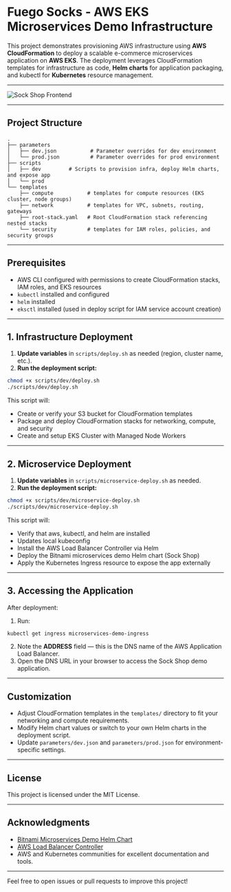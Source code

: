 # Fuego Socks - AWS EKS Microservices Demo Infrastructure

This project demonstrates provisioning AWS infrastructure using **AWS CloudFormation** to deploy a scalable e-commerce microservices application on **AWS EKS**. 
The deployment leverages CloudFormation templates for infrastructure as code, **Helm charts** for application packaging, and kubectl for **Kubernetes** resource management.

---

![Sock Shop Frontend](https://raw.githubusercontent.com/microservices-demo/microservices-demo.github.io/master/assets/sockshop-frontend.png)


---

## Project Structure

```
.
├── parameters
│   ├── dev.json           # Parameter overrides for dev environment
│   └── prod.json          # Parameter overrides for prod environment
├── scripts
│   ├── dev         # Scripts to provision infra, deploy Helm charts, and expose app
│   └── prod      
└── templates
    ├── compute           # templates for compute resources (EKS cluster, node groups)
    ├── network           # templates for VPC, subnets, routing, gateways
    ├── root-stack.yaml   # Root CloudFormation stack referencing nested stacks
    └── security          # templates for IAM roles, policies, and security groups
```

---

## Prerequisites

- AWS CLI configured with permissions to create CloudFormation stacks, IAM roles, and EKS resources  
- `kubectl` installed and configured  
- `helm` installed  
- `eksctl` installed (used in deploy script for IAM service account creation)  

---

## 1. Infrastructure Deployment

1. **Update variables** in `scripts/deploy.sh` as needed (region, cluster name, etc.).  
2. **Run the deployment script:**

```bash
chmod +x scripts/dev/deploy.sh
./scripts/dev/deploy.sh
```

This script will:

- Create or verify your S3 bucket for CloudFormation templates  
- Package and deploy CloudFormation stacks for networking, compute, and security   
- Create and setup EKS Cluster with Managed Node Workers 

---


## 2. Microservice Deployment

1. **Update variables** in `scripts/microservice-deploy.sh` as needed.  
2. **Run the deployment script:**

```bash
chmod +x scripts/dev/microservice-deploy.sh
./scripts/dev/microservice-deploy.sh
```

This script will:

- Verify that aws, kubectl, and helm are installed
- Updates local kubeconfig 
- Install the AWS Load Balancer Controller via Helm
- Deploy the Bitnami microservices demo Helm chart (Sock Shop)  
- Apply the Kubernetes Ingress resource to expose the app externally  

---

## 3. Accessing the Application

After deployment:

1. Run:

```bash
kubectl get ingress microservices-demo-ingress
```

2. Note the **ADDRESS** field — this is the DNS name of the AWS Application Load Balancer.  
3. Open the DNS URL in your browser to access the Sock Shop demo application.

---

## Customization

- Adjust CloudFormation templates in the `templates/` directory to fit your networking and compute requirements.  
- Modify Helm chart values or switch to your own Helm charts in the deployment script.  
- Update `parameters/dev.json` and `parameters/prod.json` for environment-specific settings.

---

## License

This project is licensed under the MIT License.

---

## Acknowledgments

- [Bitnami Microservices Demo Helm Chart](https://github.com/bitnami/charts/tree/main/bitnami/microservices-demo)  
- [AWS Load Balancer Controller](https://github.com/kubernetes-sigs/aws-load-balancer-controller)  
- AWS and Kubernetes communities for excellent documentation and tools.

---

Feel free to open issues or pull requests to improve this project!
